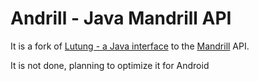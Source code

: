 Andrill - Java Mandrill API
======

It is a fork of [Lutung - a Java interface](https://github.com/rschreijer/lutung) to the [Mandrill](http://www.mandrill.com/) API. 

It is not done, planning to optimize it for Android
